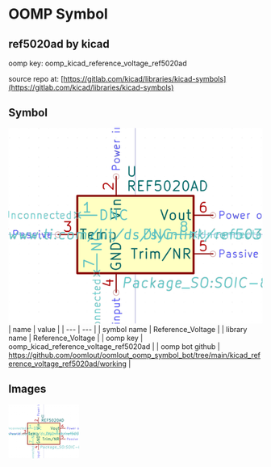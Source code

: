 # OOMP Symbol  
## ref5020ad  by kicad  
  
oomp key: oomp_kicad_reference_voltage_ref5020ad  
  
source repo at: [https://gitlab.com/kicad/libraries/kicad-symbols](https://gitlab.com/kicad/libraries/kicad-symbols)  
## Symbol  
  
[![working.png](working_600.png)](working.png)  
| name | value | 
| --- | --- | 
| symbol name | Reference_Voltage | 
| library name | Reference_Voltage | 
| oomp key | oomp_kicad_reference_voltage_ref5020ad | 
| oomp bot github | https://github.com/oomlout/oomlout_oomp_symbol_bot/tree/main/kicad_reference_voltage_ref5020ad/working | 
## Images  
  
[![working.png](working_140.png)](working.png)  
